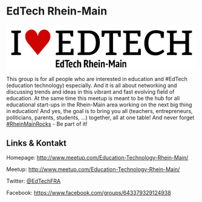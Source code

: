 # EdTech Rhein-Main
![EdTech Rhein-Main](./edtech.logo.png)

This group is for all people who are interested in education and #EdTech (education
        technology)
        especially. And it is all about networking and discussing trends and ideas in this vibrant and fast evolving
        field of education. At the same time this meetup is meant to be the hub for all educational start-ups in the
        Rhein-Main area working on the next big thing in education! And yes, the goal is to bring you all (teachers,
        entrepreneurs, politicians, parents, students, ...) together, all at one table! And never forget
        [#RheinMainRocks](https://twitter.com/search?q=%23RheinMainRocks) - Be part of it!
    

## Links &amp; Kontakt

Homepage: <http://www.meetup.com/Education-Technology-Rhein-Main/>

Meetup: <http://www.meetup.com/Education-Technology-Rhein-Main/>


Twitter: [@EdTechFRA](https://twitter.com/@EdTechFRA)

Facebook: <https://www.facebook.com/groups/643379329124938>







